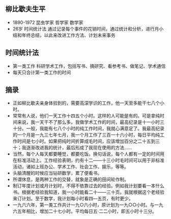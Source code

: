 
## 柳比歇夫生平
+ 1890-1972  昆虫学家 哲学家 数学家
+ 26岁 时间统计法  通过记录每个事件的花销时间，通过统计和分析，进行月小结和年终总结，以此来改进工作方法、计划未来事务

## 时间统计法 
+ 第一类工作 科研学术工作，包括写书、搞研究、看参考书、做笔记、学术通信
+ 每天只合计第一类工作的时间


## 摘录
+ 正如柳比歇夫亲身体验到的，需要高深学识的工作，他一天至多能干七八个小时。
+ 常常有人说，他们一天工作十四五个小时。这样的人可能是有的。可是拿纯时间来说，我一天干不了那么多。我做学术工作的时间，最高纪录是十一小时三十分。一般，我能有七八个小时的纯工作时间，我就心满意足了。我最高纪录的一个月是一九三七年七月，我一个月工作了三百一十六小时，每日平均纯工作时间是七小时。如果把纯时间折算成毛时间，应该增加百分之二十五到三十；我逐渐改进我的统计，最后形成了我现在使用的方法……
+ 当然，每个人每天都要睡觉，都要吃饭。换句话说，每个人都有一定的时间用在标准活动上。工作经验表明，约有十二——十三小时毛时间可以用于非标准活动，诸如上班办公、学术工作、社会工作、娱乐，等等。
+ 头脑清醒的时候应当钻研数学，累了便看书。
+ 所谓休息，是两种工作的交替，就象是正确的田间轮作制。
+ 制订年度计划或月计划时，不得不依靠过去的经验。例如我计划要看一本什么书。根据老经验我知道，我一小时能看二十——三十页。我就根据这个老经验来订计划。至于数学，我计划每小时看四—五页，有时更少。
+ 一九六六年，第一类工作共计一九○六小时，原计划为一九○○小时。与一九六五年相比，增加二十七小时。平均每日五·二二小时，即五小时十三分。